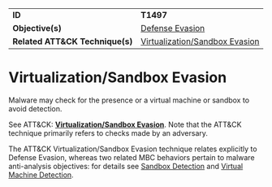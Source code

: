 |||
|---------|------------------------|
|**ID**|**T1497**|
|**Objective(s)**| [Defense Evasion](https://github.com/MBCProject/mbc-markdown/tree/master/defense-evasion)|
|**Related ATT&CK Technique(s)**|[Virtualization/Sandbox Evasion](https://attack.mitre.org/techniques/T1497)|


Virtualization/Sandbox Evasion
==============================
Malware may check for the presence or a virtual machine or sandbox to avoid detection. 

See ATT&CK: [**Virtualization/Sandbox Evasion**](https://attack.mitre.org/techniques/T1497). Note that the ATT&CK technique primarily refers to checks made by an adversary.

The ATT&CK Virtualization/Sandbox Evasion technique relates explicitly to Defense Evasion, whereas two related MBC behaviors pertain to malware anti-analysis objectives: for details see [Sandbox Detection](https://github.com/MBCProject/mbc-markdown/blob/master/anti-behavioral-analysis/detect-sandbox.md) and [Virtual Machine Detection](https://github.com/MBCProject/mbc-markdown/blob/master/anti-behavioral-analysis/detect-vm.md).